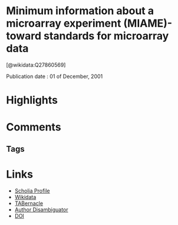 
Minimum information about a microarray experiment (MIAME)-toward standards for microarray data
==============================================================================================
  
  [@wikidata:Q27860569]  
  
Publication date : 01 of December, 2001  

# Highlights

# Comments

## Tags

# Links
  
 * [Scholia Profile](https://scholia.toolforge.org/work/Q27860569)  
 * [Wikidata](https://www.wikidata.org/wiki/Q27860569)  
 * [TABernacle](https://tabernacle.toolforge.org/?#/tab/manual/Q27860569/P921%3BP4510)  
 * [Author Disambiguator](https://author-disambiguator.toolforge.org/work_item_oauth.php?id=Q27860569&batch_id=&match=1&author_list_id=&doit=Get+author+links+for+work)  
 * [DOI](https://doi.org/10.1038/NG1201-365)  

